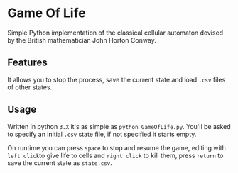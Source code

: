 # Game Of Life
Simple Python implementation of the classical cellular automaton devised by the British mathematician John Horton Conway.

## Features
It allows you to stop the process, save the current state and load `.csv` files of other states.

## Usage
Written in python `3.X` it's as simple as `python GameOfLife.py`. You'll be asked to specify an initial `.csv` state file, if not specified it starts empty.

On runtime you can press `space` to stop and resume the game, editing with `left click`to give life to cells and `right click` to kill them, press `return` to save the current state as `state.csv`.
